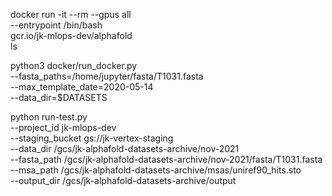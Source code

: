 docker run -it --rm --gpus all \
--entrypoint /bin/bash \
gcr.io/jk-mlops-dev/alphafold \
ls


python3 docker/run_docker.py \
  --fasta_paths=/home/jupyter/fasta/T1031.fasta \
  --max_template_date=2020-05-14 \
  --data_dir=$DATASETS


python run-test.py \
--project_id jk-mlops-dev \
--staging_bucket gs://jk-vertex-staging \
--data_dir /gcs/jk-alphafold-datasets-archive/nov-2021 \
--fasta_path /gcs/jk-alphafold-datasets-archive/nov-2021/fasta/T1031.fasta \
--msa_path /gcs/jk-alphafold-datasets-archive/msas/uniref90_hits.sto \
--output_dir /gcs/jk-alphafold-datasets-archive/output 

